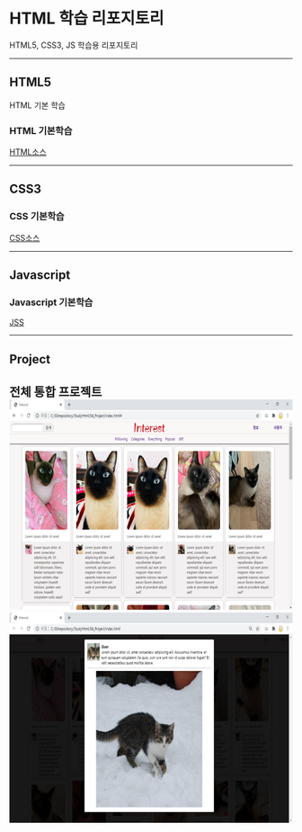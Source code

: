 # HTML 학습 리포지토리
HTML5, CSS3, JS 학습용 리포지토리

-------------------------------
## HTML5
HTML 기본 학습

### HTML 기본학습 <br>
[HTML소스](https://github.com/KImHayun/StudyHtml/tree/main/01_HTML)

-------------------------------

## CSS3

### CSS 기본학습 <br>
[CSS소스](https://github.com/KImHayun/StudyHtml/tree/main/02_CSS)

-------------------------------

## Javascript

### Javascript 기본학습
[JSS](https://github.com/KImHayun/StudyHtml/tree/main/03_Javascript)


-------------------------------

## Project
전체 통합 프로젝트 <br>
![결과물](https://github.com/KimHayun/StudyHtml/blob/main/ref_images/result_01.png) <br>
![결과물](https://github.com/KimHayun/StudyHtml/blob/main/ref_images/result_02.png)
--------------------------------
